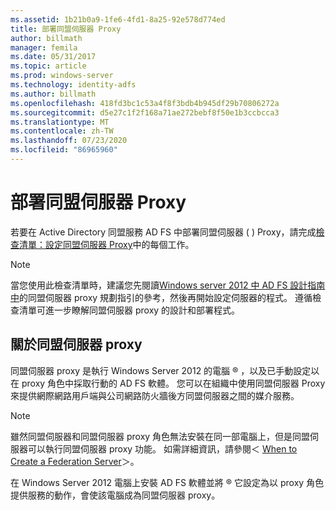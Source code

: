 ```yaml
---
ms.assetid: 1b21b0a9-1fe6-4fd1-8a25-92e578d774ed
title: 部署同盟伺服器 Proxy
author: billmath
manager: femila
ms.date: 05/31/2017
ms.topic: article
ms.prod: windows-server
ms.technology: identity-adfs
ms.author: billmath
ms.openlocfilehash: 418fd3bc1c53a4f8f3bdb4b945df29b70806272a
ms.sourcegitcommit: d5e27c1f2f168a71ae272bebf8f50e1b3ccbcca3
ms.translationtype: MT
ms.contentlocale: zh-TW
ms.lasthandoff: 07/23/2020
ms.locfileid: "86965960"
---
```

# <a name="deploying-federation-server-proxies"></a>部署同盟伺服器 Proxy

若要在 Active Directory 同盟服務 AD FS 中部署同盟伺服器 \( \) Proxy，請完成[檢查清單：設定同盟伺服器 Proxy](Checklist--Setting-Up-a-Federation-Server-Proxy.md)中的每個工作。  
  
> [!NOTE]  
> 當您使用此檢查清單時，建議您先閱讀[Windows server 2012 中 AD FS 設計指南中](../design/ad-fs-design-guide-in-windows-server-2012.md)的同盟伺服器 proxy 規劃指引的參考，然後再開始設定伺服器的程式。 遵循檢查清單可進一步瞭解同盟伺服器 proxy 的設計和部署程式。  
  
## <a name="about-federation-server-proxies"></a>關於同盟伺服器 proxy  
同盟伺服器 proxy 是執行 Windows Server 2012 的電腦 &reg; ，以及已手動設定以在 proxy 角色中採取行動的 AD FS 軟體。 您可以在組織中使用同盟伺服器 Proxy 來提供網際網路用戶端與公司網路防火牆後方同盟伺服器之間的媒介服務。  
  
> [!NOTE]  
> 雖然同盟伺服器和同盟伺服器 proxy 角色無法安裝在同一部電腦上，但是同盟伺服器可以執行同盟伺服器 proxy 功能。 如需詳細資訊，請參閱＜ [When to Create a Federation Server](/previous-versions/windows/it-pro/windows-server-2012-R2-and-2012/dd807101(v=ws.11))＞。  
  
在 Windows Server 2012 電腦上安裝 AD FS 軟體並將 &reg; 它設定為以 proxy 角色提供服務的動作，會使該電腦成為同盟伺服器 proxy。  
  
